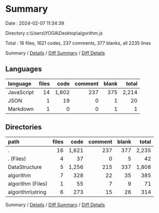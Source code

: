 # Summary

Date : 2024-02-07 11:34:39

Directory c:\\Users\\YOGA\\Desktop\\algorithm.js

Total : 16 files,  1621 codes, 237 comments, 377 blanks, all 2235 lines

Summary / [Details](details.md) / [Diff Summary](diff.md) / [Diff Details](diff-details.md)

## Languages
| language | files | code | comment | blank | total |
| :--- | ---: | ---: | ---: | ---: | ---: |
| JavaScript | 14 | 1,602 | 237 | 375 | 2,214 |
| JSON | 1 | 19 | 0 | 1 | 20 |
| Markdown | 1 | 0 | 0 | 1 | 1 |

## Directories
| path | files | code | comment | blank | total |
| :--- | ---: | ---: | ---: | ---: | ---: |
| . | 16 | 1,621 | 237 | 377 | 2,235 |
| . (Files) | 4 | 37 | 0 | 5 | 42 |
| DataStructure | 5 | 1,256 | 215 | 337 | 1,808 |
| algorithm | 7 | 328 | 22 | 35 | 385 |
| algorithm (Files) | 1 | 55 | 7 | 9 | 71 |
| algorithm\\string | 6 | 273 | 15 | 26 | 314 |

Summary / [Details](details.md) / [Diff Summary](diff.md) / [Diff Details](diff-details.md)